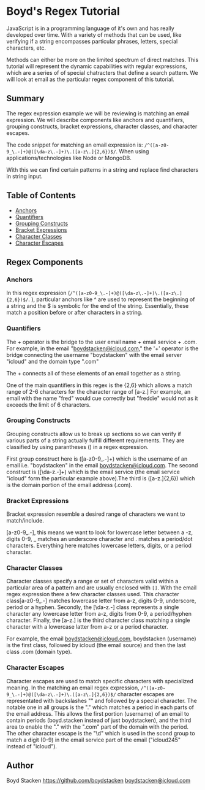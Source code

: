 # Boyd's Regex Tutorial

JavaScript is in a programming language of it's own and has really developed over time. With a variety of methods that can be used, like verifying if a string encompasses particular phrases, letters, special characters, etc.

Methods can either be more on the limited spectrum of direct matches. This tutorial will represent the dynamic capabilities with regular expressions, which are a series of of special chatracters that define a search pattern. We will look at email as the particular regex component of this tutorial.

## Summary

The regex expression example we will be reviewing is matching an email expression. We will describe components like  anchors and quantifiers, grouping constructs, bracket expressions, character classes, and character escapes.

The code snippet for matching an email expression is:  `/^([a-z0-9_\.-]+)@([\da-z\.-]+)\.([a-z\.]{2,6})$/`. When using applications/technologies like Node or MongoDB.

With this we can find certain patterns in a string and replace find characters in string input.

## Table of Contents

- [Anchors](#anchors)
- [Quantifiers](#quantifiers)
- [Grouping Constructs](#grouping-constructs)
- [Bracket Expressions](#bracket-expressions)
- [Character Classes](#character-classes)
- [Character Escapes](#character-escapes)

## Regex Components

### Anchors

In this regex expression (`/^([a-z0-9_\.-]+)@([\da-z\.-]+)\.([a-z\.]{2,6})$/`. ), particular anchors like ^ are used to represent the beginning of a string and the $ is symbolic for the end of the string. Essentially, these match a position before or after characters in a string.

### Quantifiers

The + operator is the bridge to the user email name  + email service + .com. For example, in the email "boydstacken@icloud.com," the '+' operator is the bridge connecting the username "boydstacken" with the email server "icloud" and the domain type ".com"

The + connects all of these elements of an email together as a string.

 One of the main quantifiers in this regex is the {2,6} which allows a match range of 2-6 characters for the character range of [a-z\.] For example, an email with the name "fred" would cue correctly but "freddie" would not as it exceeds the limit of 6 characters.

### Grouping Constructs

Grouping constructs allow us to break up sections so we can verify if various parts of a string actually fulfill different requirements. They are classified by using parantheses () in a regex expression. 

First group construct here is ([a-z0-9_\.-]+) which is the username of an email i.e. "boydstacken" in the email boydstacken@icloud.com. The second construct is ([\da-z\.-]+) which is the email service (the email service "icloud" form the particular example above).The third is ([a-z\.]{2,6}) which is the domain portion of the email address (.com).


### Bracket Expressions

Bracket expression resemble a desired range of characters we want to match/include.

[a-z0-9_\.-], this means we want to look for lowercase letter between a -z, digits 0-9, _ matches an underscore character and \. matches a period/dot characters\. Everything here matches lowercase letters, digits, or a period character. 

### Character Classes

Character classes specify a range or set of characters valid within a particular area of a pattern and are usually enclosed with `[]`. With the email regex expression there a few character classes used.  This character class[a-z0-9_\.-] matches lowercase letter from a-z, digits 0-9, underscore, period or a hyphen. Secondly, the [\da-z\.-] class represents a single character any lowercase letter from a-z, digits from 0-9, a period/hyphen character. Finally, the [a-z\.] is the third character class matching a single character with a lowercase latter from a-z or a period character.

For example, the email boydstacken@icloud.com, boydstacken (username) is the first class, followed by icloud (the email source) and then the last class .com (domain type).


### Character Escapes

Character escapes are used to match specific characters with specialized meaning. In the matching an email regex expression, `/^([a-z0-9_\.-]+)@([\da-z\.-]+)\.([a-z\.]{2,6})$/` character escapes are representated with backslashes "\" and followed by a special character. The notable one in all groups is the "\." which matches a period in each parts of the email address. This allows the first portion (username) of an email to contain periods (boyd.stacken instead of just boydstacken), and the third area to enable the "." with the ".com" part of the domain with the period. The other character escape is the "\d" which is used in the scond group to match a digit (0-9) in the email service part of the email ("icloud245" instead of "icloud").

## Author

Boyd Stacken
https://github.com/boydstacken
boydstacken@icloud.com
